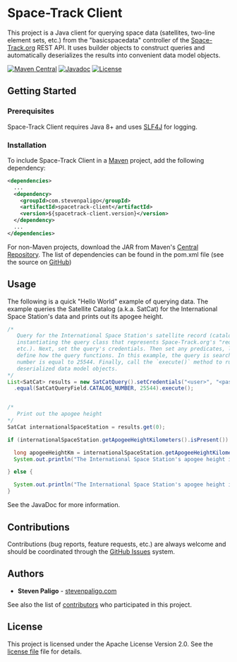 # Space-Track Client
This project is a Java client for querying space data (satellites, two-line element sets, etc.) from the "basicspacedata" controller of the [Space-Track.org](https://www.space-track.org/) REST API. It uses builder objects to construct queries and automatically deserializes the results into convenient data model objects.

[![Maven Central](https://maven-badges.herokuapp.com/maven-central/com.stevenpaligo/spacetrack-client/badge.svg)](https://maven-badges.herokuapp.com/maven-central/com.stevenpaligo/spacetrack-client)
[![Javadoc](https://javadoc.io/badge/com.stevenpaligo/spacetrack-client.svg)](http://www.javadoc.io/doc/com.stevenpaligo/spacetrack-client)
[![License](https://img.shields.io/badge/license-Apache%202-green)](https://opensource.org/licenses/Apache-2.0)



## Getting Started


### Prerequisites
Space-Track Client requires Java 8+ and uses [SLF4J](https://www.slf4j.org/) for logging.


### Installation
To include Space-Track Client in a [Maven](https://maven.apache.org/) project, add the following dependency:

```xml
<dependencies>
  ...
  <dependency>
    <groupId>com.stevenpaligo</groupId>
    <artifactId>spacetrack-client</artifactId>
    <version>${spacetrack-client.version}</version>
  </dependency>
  ...
</dependencies>
```

For non-Maven projects, download the JAR from Maven's [Central Repository](http://repo1.maven.org/maven2/com/stevenpaligo/spacetrack-client/). The list of dependencies can be found in the pom.xml file (see the source on [GitHub](https://github.com/stevenpaligo/spacetrack-client))



## Usage
The following is a quick "Hello World" example of querying data. The example queries the Satellite Catalog (a.k.a. SatCat) for the International Space Station's data and prints out its apogee height.

```java {.line-numbers}
/*
   Query for the International Space Station's satellite record (catalog number 25544). Start by
   instantiating the query class that represents Space-Track.org's "request class" (SatCatQuery, TleQuery,
   etc.). Next, set the query's credentials. Then set any predicates, limits, sorting, etc. that
   define how the query functions. In this example, the query is searching for the satellite whose catalog
   number is equal to 25544. Finally, call the `execute()` method to run the query and return results as
   deserialized data model objects.
*/
List<SatCat> results = new SatCatQuery().setCredentials("<user>", "<password>")
  .equal(SatCatQueryField.CATALOG_NUMBER, 25544).execute();


/*
   Print out the apogee height
*/
SatCat internationalSpaceStation = results.get(0);

if (internationalSpaceStation.getApogeeHeightKilometers().isPresent()) {

  long apogeeHeightKm = internationalSpaceStation.getApogeeHeightKilometers().get();
  System.out.println("The International Space Station's apogee height is: " + apogeeHeightKm + " km");

} else {

  System.out.println("The International Space Station's apogee height is: unknown");
}
```

See the JavaDoc for more information.



## Contributions

Contributions (bug reports, feature requests, etc.) are always welcome and should be coordinated through the [GitHub Issues](https://github.com/stevenpaligo/spacetrack-client/issues) system.



## Authors

* **Steven Paligo** - [stevenpaligo.com](http://stevenpaligo.com)

See also the list of [contributors](https://github.com/stevenpaligo/spacetrack-client/graphs/contributors) who participated in this project.



## License

This project is licensed under the Apache License Version 2.0. See the [license file](LICENSE) file for details.
